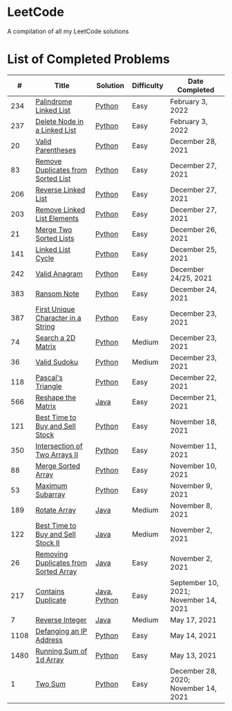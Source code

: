 # LeetCode
A compilation of all my LeetCode solutions

# List of Completed Problems

| # | Title | Solution | Difficulty | Date Completed |
|---| ----- | -------- | ---------- | -------------- |
|234|[Palindrome Linked List](https://leetcode.com/problems/palindrome-linked-list/) | [Python](./Solutions/LinkedList/palindromeLinkedList.py)|Easy|February 3, 2022|
|237|[Delete Node in a Linked List](https://leetcode.com/problems/delete-node-in-a-linked-list/) | [Python](./Solutions/LinkedList/deleteNodeInALinkedList.py)|Easy|February 3, 2022|
|20|[Valid Parentheses](https://leetcode.com/problems/valid-parentheses/) | [Python](./Solutions/StacksAndQueues/validParentheses.py)|Easy|December 28, 2021|
|83|[Remove Duplicates from Sorted List](https://leetcode.com/problems/remove-duplicates-from-sorted-list/) | [Python](./Solutions/LinkedList/removeDuplicatesFromSortedList.py)|Easy|December 27, 2021|
|206|[Reverse Linked List](https://leetcode.com/problems/reverse-linked-list/) | [Python](./Solutions/LinkedList/reverseLinkedList.py)|Easy|December 27, 2021|
|203|[Remove Linked List Elements](https://leetcode.com/problems/remove-linked-list-elements/) | [Python](./Solutions/LinkedList/removeLinkedListElements.py)|Easy|December 27, 2021|
|21|[Merge Two Sorted Lists](https://leetcode.com/problems/merge-two-sorted-lists/) | [Python](./Solutions/LinkedList/mergeTwoSortedLists.py)|Easy|December 26, 2021|
|141|[Linked List Cycle](https://leetcode.com/problems/linked-list-cycle/) | [Python](./Solutions/LinkedList/linkedListCycle.py)|Easy|December 25, 2021|
|242|[Valid Anagram](https://leetcode.com/problems/valid-anagram/) | [Python](./Solutions/String/validAnagram.py)|Easy|December 24/25, 2021|
|383|[Ransom Note](https://leetcode.com/problems/ransom-note/) | [Python](./Solutions/String/ransomNote.py)|Easy|December 24, 2021|
|387|[First Unique Character in a String](https://leetcode.com/problems/first-unique-character-in-a-string/) | [Python](./Solutions/String/firstUniqueCharacterInAString.py)|Easy|December 23, 2021|
|74|[Search a 2D Matrix](https://leetcode.com/problems/search-a-2d-matrix/) | [Python](./Solutions/Array/searchA2dMatrix.py)|Medium|December 23, 2021|
|36|[Valid Sudoku](https://leetcode.com/problems/valid-sudoku/) | [Python](./Solutions/Array/validSudoku.py)|Medium|December 23, 2021|
|118|[Pascal's Triangle](https://leetcode.com/problems/pascals-triangle/) | [Python](./Solutions/Array/pascalsTriangle.py)|Easy|December 22, 2021|
|566|[Reshape the Matrix](https://leetcode.com/problems/reshape-the-matrix/) | [Java](./Solutions/Array/reshapeTheMatrix.java)|Easy|December 21, 2021|
|121|[Best Time to Buy and Sell Stock](https://leetcode.com/problems/best-time-to-buy-and-sell-stock/) | [Python](./Solutions/Array/bestTimeToBuyAndSellStock.py)|Easy|November 18, 2021|
|350|[Intersection of Two Arrays II](https://leetcode.com/problems/intersection-of-two-arrays-ii/) | [Python](./Solutions/Array/intersectionOfTwoArraysII.py)|Easy|November 11, 2021|
|88|[Merge Sorted Array](https://leetcode.com/problems/merge-sorted-array/) | [Python](./Solutions/Array/mergeSortedArray.py)|Easy|November 10, 2021|
|53|[Maximum Subarray](https://leetcode.com/problems/maximum-subarray/) | [Python](./Solutions/Array/maximumSubarray.py)|Easy|November 9, 2021|
|189|[Rotate Array](https://leetcode.com/problems/rotate-array/) | [Java](./Solutions/Array/rotateArray.java)|Medium|November 8, 2021|
|122|[Best Time to Buy and Sell Stock II](https://leetcode.com/problems/best-time-to-buy-and-sell-stock-ii/) | [Java](./Solutions/Array/bestTimeToBuyAndSellStockII.java)|Medium|November 2, 2021|
|26|[Removing Duplicates from Sorted Array](https://leetcode.com/problems/remove-duplicates-from-sorted-array/) | [Java](./Solutions/Array/removeDuplicatesFromSortedArray.java)|Easy|November 2, 2021|
|217|[Contains Duplicate](https://leetcode.com/problems/contains-duplicate/) | [Java](./Solutions/Array/containsDuplicate.java), [Python](./Solutions/Array/containsDuplicate.py)|Easy|September 10, 2021; November 14, 2021|
|7|[Reverse Integer](https://leetcode.com/problems/reverse-integer/) | [Java](./Solutions/Math/reverseInteger.java)|Medium|May 17, 2021|
|1108|[Defanging an IP Address](https://leetcode.com/problems/defanging-an-ip-address/) | [Python](./Solutions/String/defangingAnIPAddress.py)|Easy|May 14, 2021|
|1480|[Running Sum of 1d Array](https://leetcode.com/problems/running-sum-of-1d-array/) | [Python](./Solutions/Array/runningSumOf1dArray.py)|Easy|May 13, 2021|
|1|[Two Sum](https://leetcode.com/problems/two-sum/) | [Python](./Solutions/Array/twoSum.py)|Easy|December 28, 2020; November 14, 2021|
